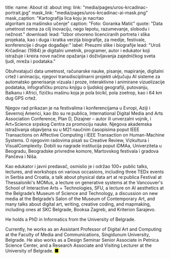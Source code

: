 title: 
    name: About
id: about 
img:
    link: "media/pages/uros-krcadinac-portrait.jpg"
    mask_link: "media/pages/uros-krcadinac-ai-mask.png"
    mask_caption: "Kartografija lica koju je nacrtao<br>algoritam za mašinsko učenje"
    caption: "Foto: Goranka Matić"
quote: "Data umetnost nema za cilj inovaciju, nego lepotu, razumevanje, slobodu i nežnost."
download:
    lead: "Izbor otvoreno licenciranih portreta i slika projekata, kao i duga i kratka verzija biografije, za medije, festivale, konferencije i druge događaje:"
    label: Preuzmi slike i biografije
lead: "<span>Uroš Krčadinac</span> (1984) je digitalni umetnik, programer, autor i edukator koji istražuje i kreira nove načine opažanja i doživljavanja zajedničkog sveta ljudi, mreža i podataka."

Obuhvatajući data umetnost, računarske nauke, pisanje, mapiranje, digitalni crtež i animaciju, njegovi transdisciplinarni projekti uključuju AI sisteme za automatsko generisanje vizuala i proze, interaktivne i animirane vizuelizacije podataka, infografičku proznu knjigu o ljudskoj geografiji, putovanju, Balkanu i Africi, fizičku mašinu koja je pola bicikl, pola zoetrop, kao i 64 km dug GPS crtež.

Njegov rad prikazan je na festivalima i konferencijama u Evropi, Aziji i Severnoj Americi, kao što su re:publica, International Digital Media and Arts Association Conference, Plan D, Dizajner – autor ili unverzalni vojnik, i Art+Science srpskog Centra za promociju nauke. Njegova akademska istraživanja objavljena su u M21 naučnim časopisima poput IEEE Transactions on Affective Computing i IEEE Transaction on Human-Machine Systems. O njegovim radovima pisali su Creative Review, Vizkultura i VisualComplexity. Dobili su nagrade institucija poput iDMAa, Univerziteta u Beogradu, Beogradske privredne komore, Martovskog festivala i gradova Pančeva i Niša. 

Kao edukator i javni predavač, osmislio je i održao 100+ public talks, lectures, and workshops on various occasions, including three TEDx events in Serbia and Croatia, a talk about physical data art at re:publica Festival at Thessaloniki's MOMus, a lecture on generative systems at the Vancouver's School of Interactive Arts + Technologies, SFU, a lecture on AI aesthetics at the Belgrade’s Museum of Science and Technology, a discussion on new media at the Belgrade’s Salon of the Museum of Contemporary Art, and many talks about digital art, writing, creative coding, and mapmaking, including ones at SKC Belgrade, Booksa Zagreb, and Kriterion Sarajevo. 

He holds a PhD in Informatics from the University of Belgrade.

Currently, he works as an Assistant Professor of Digital Art and Computing at the Faculty of Media and Communications, Singidunum University, Belgrade. He also works as a Design Seminar Senior Associate in Petnica Science Center, and a Research Associate and Visiting Lecturer at the University of Belgrade.
 <mark>&#9632;</mark>